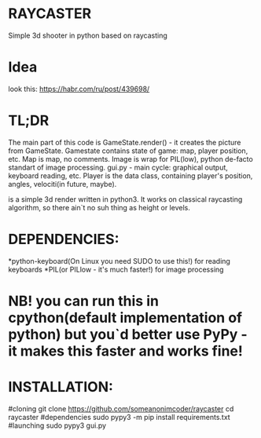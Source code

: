 # RAYCASTER
Simple 3d shooter in python based on raycasting
# Idea
look this: https://habr.com/ru/post/439698/
# TL;DR
The main part of this code is GameState.render() - it creates the picture from GameState. 
Gamestate contains state of game: map, player position, etc.
Map is map, no comments.
Image is wrap for PIL(low), python de-facto standart of image processing.
gui.py - main cycle: graphical output, keyboard reading, etc. 
Player is the data class, containing player's position, angles, velociti(in future, maybe).

is a simple 3d render written in python3. It works on classical raycasting algorithm, so there ain`t no suh thing as height or levels. 

# DEPENDENCIES:

*python-keyboard(On Linux you need SUDO to use this!) for reading keyboards 
*PIL(or PILlow - it's much faster!) for image processing 
# NB! you can run this in cpython(default implementation of python) but you`d better use PyPy - it makes this faster and works fine!

# INSTALLATION: 
#cloning git clone https://github.com/someanonimcoder/raycaster 
cd raycaster 
#dependencies sudo pypy3 -m pip install requirements.txt 
#launching sudo pypy3 gui.py
